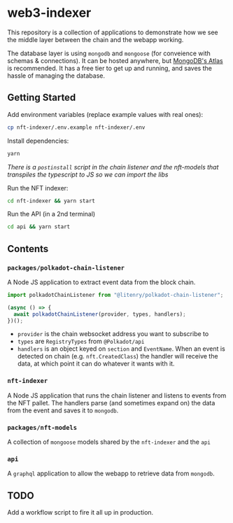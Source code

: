 # web3-indexer

This repository is a collection of applications to demonstrate how we see the middle layer between the chain and the webapp working.

The database layer is using `mongodb` and `mongoose` (for conveience with schemas & connections). It can be hosted anywhere, but [MongoDB's Atlas](https://www.mongodb.com/cloud/atlas) is recommended. It has a free tier to get up and running, and saves the hassle of managing the database.

## Getting Started

Add environment variables (replace example values with real ones):

```sh
cp nft-indexer/.env.example nft-indexer/.env
```

Install dependencies:

```sh
yarn
```

_There is a `postinstall` script in the chain listener and the nft-models that transpiles the typescript to JS so we can import the libs_

Run the NFT indexer:

```sh
cd nft-indexer && yarn start
```

Run the API (in a 2nd terminal)

```sh
cd api && yarn start
```

## Contents

### `packages/polkadot-chain-listener`

A Node JS application to extract event data from the block chain.

```js
import polkadotChainListener from "@litenry/polkadot-chain-listener";

(async () => {
  await polkadotChainListener(provider, types, handlers);
})();
```

- `provider` is the chain websocket address you want to subscribe to
- `types` are `RegistryTypes` from `@Polkadot/api`
- `handlers` is an object keyed on `section` and `EventName`. When an event is detected on chain (e.g. `nft.CreatedClass`) the handler will receive the data, at which point it can do whatever it wants with it.

### `nft-indexer`

A Node JS application that runs the chain listener and listens to events from the NFT pallet. The handlers parse (and sometimes expand on) the data from the event and saves it to `mongodb`.

### `packages/nft-models`

A collection of `mongoose` models shared by the `nft-indexer` and the `api`

### `api`

A `graphql` application to allow the webapp to retrieve data from `mongodb`.

## TODO

Add a workflow script to fire it all up in production.
